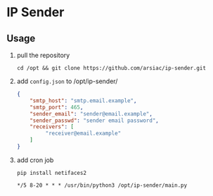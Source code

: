 # IP Sender

## Usage

1. pull the repository
    ```shell
    cd /opt && git clone https://github.com/arsiac/ip-sender.git
    ```

2. add `config.json` to /opt/ip-sender/
   ```json
   {
       "smtp_host": "smtp.email.example",
       "smtp_port": 465,
       "sender_email": "sender@email.example",
       "sender_passwd": "sender email password",
       "receivers": [
            "receiver@email.example"
       ]
   }
    ```

3. add cron job
    ```shell
    pip install netifaces2 
    ```

    ```text
    */5 8-20 * * * /usr/bin/python3 /opt/ip-sender/main.py
    ```
